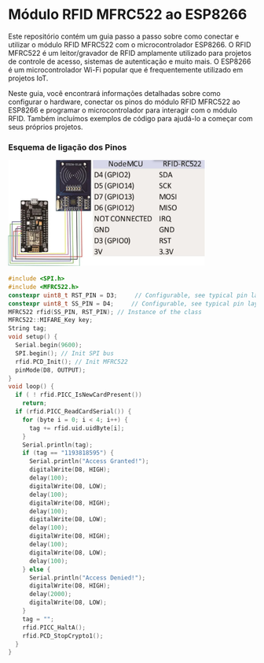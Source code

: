 # Módulo RFID MFRC522 ao ESP8266

Este repositório contém um guia passo a passo sobre como conectar e utilizar o módulo RFID MFRC522 com o microcontrolador ESP8266. O RFID MFRC522 é um leitor/gravador de RFID amplamente utilizado para projetos de controle de acesso, sistemas de autenticação e muito mais. O ESP8266 é um microcontrolador Wi-Fi popular que é frequentemente utilizado em projetos IoT.

Neste guia, você encontrará informações detalhadas sobre como configurar o hardware, conectar os pinos do módulo RFID MFRC522 ao ESP8266 e programar o microcontrolador para interagir com o módulo RFID. Também incluímos exemplos de código para ajudá-lo a começar com seus próprios projetos.

### Esquema de ligação dos Pinos 
<img src="img.jpg" style="width:400px;">

```cpp
#include <SPI.h>
#include <MFRC522.h>
constexpr uint8_t RST_PIN = D3;     // Configurable, see typical pin layout above
constexpr uint8_t SS_PIN = D4;     // Configurable, see typical pin layout above
MFRC522 rfid(SS_PIN, RST_PIN); // Instance of the class
MFRC522::MIFARE_Key key;
String tag;
void setup() {
  Serial.begin(9600);
  SPI.begin(); // Init SPI bus
  rfid.PCD_Init(); // Init MFRC522
  pinMode(D8, OUTPUT);
}
void loop() {
  if ( ! rfid.PICC_IsNewCardPresent())
    return;
  if (rfid.PICC_ReadCardSerial()) {
    for (byte i = 0; i < 4; i++) {
      tag += rfid.uid.uidByte[i];
    }
    Serial.println(tag);
    if (tag == "1193818595") {
      Serial.println("Access Granted!");
      digitalWrite(D8, HIGH);
      delay(100);
      digitalWrite(D8, LOW);
      delay(100);
      digitalWrite(D8, HIGH);
      delay(100);
      digitalWrite(D8, LOW);
      delay(100);
      digitalWrite(D8, HIGH);
      delay(100);
      digitalWrite(D8, LOW);
      delay(100);
    } else {
      Serial.println("Access Denied!");
      digitalWrite(D8, HIGH);
      delay(2000);
      digitalWrite(D8, LOW);
    }
    tag = "";
    rfid.PICC_HaltA();
    rfid.PCD_StopCrypto1();
  }
}
```
